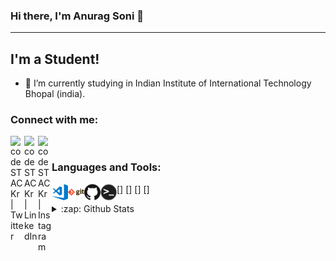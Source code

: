 ### Hi there, I'm Anurag Soni 👋
________________________________

## I'm a Student!

- 🔭 I’m currently studying in Indian Institute of International Technology Bhopal (india).

### Connect with me:

[<img align="left" alt="codeSTACKr | Twitter" width="22px" src="https://cdn.jsdelivr.net/npm/simple-icons@v3/icons/twitter.svg" />][twitter]
[<img align="left" alt="codeSTACKr | LinkedIn" width="22px" src="https://cdn.jsdelivr.net/npm/simple-icons@v3/icons/linkedin.svg" />][linkedin]
[<img align="left" alt="codeSTACKr | Instagram" width="22px" src="https://cdn.jsdelivr.net/npm/simple-icons@v3/icons/instagram.svg" />][instagram]

<br />

### Languages and Tools:

[<img align="left" alt="Visual Studio Code" width="26px" src="https://raw.githubusercontent.com/github/explore/80688e429a7d4ef2fca1e82350fe8e3517d3494d/topics/visual-studio-code/visual-studio-code.png"/>]
[<img align="left" alt="Git" width="26px" src="https://raw.githubusercontent.com/github/explore/80688e429a7d4ef2fca1e82350fe8e3517d3494d/topics/git/git.png"/>]
[<img align="left" alt="GitHub" width="26px" src="https://raw.githubusercontent.com/github/explore/78df643247d429f6cc873026c0622819ad797942/topics/github/github.png"/>]
[<img align="left" alt="Terminal" width="26px" src="https://raw.githubusercontent.com/github/explore/80688e429a7d4ef2fca1e82350fe8e3517d3494d/topics/terminal/terminal.png"/>]
</details>

<details>
  <summary>:zap: Github Stats</summary>

  <img align="left" alt="Anurag Soni's Github Stats" src="https://github-readme-stats.codestackr.vercel.app/api?username=sonianurag300&show_icons=true&hide_border=true" />

</details>

[twitter]: https://twitter.com/Anurags300
[instagram]: https://instagram.com/anurag____soni
[linkedin]: https://www.linkedin.com/in/anurag-soni-510271181/
